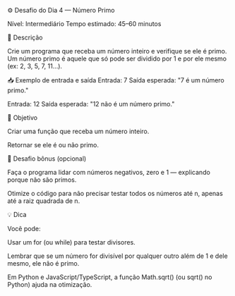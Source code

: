 ⚙️ Desafio do Dia 4 — Número Primo

Nível: Intermediário
Tempo estimado: 45–60 minutos

📝 Descrição

Crie um programa que receba um número inteiro e verifique se ele é primo.
Um número primo é aquele que só pode ser dividido por 1 e por ele mesmo (ex: 2, 3, 5, 7, 11…).

📥 Exemplo de entrada e saída
Entrada: 7
Saída esperada: "7 é um número primo."

Entrada: 12
Saída esperada: "12 não é um número primo."

🎯 Objetivo

Criar uma função que receba um número inteiro.

Retornar se ele é ou não primo.

💪 Desafio bônus (opcional)

Faça o programa lidar com números negativos, zero e 1 — explicando porque não são primos.

Otimize o código para não precisar testar todos os números até n, apenas até a raiz quadrada de n.

💡 Dica

Você pode:

Usar um for (ou while) para testar divisores.

Lembrar que se um número for divisível por qualquer outro além de 1 e dele mesmo, ele não é primo.

Em Python e JavaScript/TypeScript, a função Math.sqrt() (ou sqrt() no Python) ajuda na otimização.
